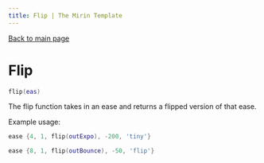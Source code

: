 ```yaml
---
title: Flip | The Mirin Template
---
```

[Back to main page](..)
# Flip
```lua
flip(eas)
```
The flip function takes in an ease and returns a flipped version of that ease.

Example usage:
```lua
ease {4, 1, flip(outExpo), -200, 'tiny'}
```
```lua
ease {8, 1, flip(outBounce), -50, 'flip'}
```
